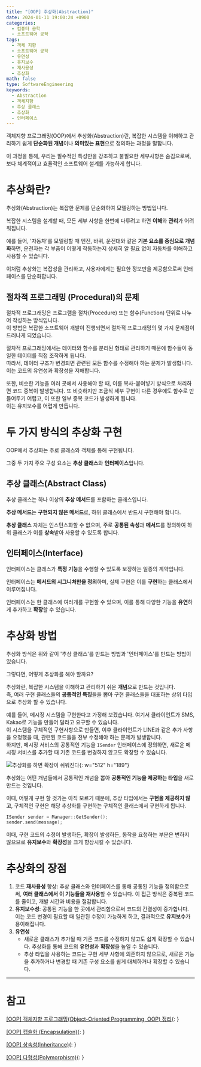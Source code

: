 ```yaml
---
title: "[OOP] 추상화(Abstraction)"
date: 2024-01-11 19:00:24 +0900
categories:
  - 컴퓨터 공학
  - 소프트웨어 공학
tags:
  - 객체 지향
  - 소프트웨어 공학
  - 유연성
  - 유지보수
  - 재사용성
  - 추상화
math: false
type: SoftwareEngineering
keywords:
  - Abstraction
  - 객체지향
  - 추상 클래스
  - 추상화
  - 인터페이스
---
```


객체지향 프로그래밍(OOP)에서 추상화(Abstraction)란, <span class="font_highlight">복잡한 시스템을 이해하고 관리하기 쉽게 **단순화된 개념**이나 **의미있는 표현**으로 정의</span>하는 과정을 말합니다.

이 과정을 통해, 우리는 필수적인 특성만을 강조하고 불필요한 세부사항은 숨김으로써, 보다 체계적이고 효율적인 소프트웨어 설계를 가능하게 합니다.



# 추상화란?

추상화(Abstraction)는 복잡한 문제를 단순화하여 모델링하는 방법입니다.

복잡한 시스템을 설계할 때, 모든 세부 사항을 한번에 다루려고 하면 **이해**와 **관리**가 어려워집니다.

예를 들어, '자동차'를 모델링할 때 엔진, 바퀴, 운전대와 같은 **기본 요소를 중심으로 개념화**하면, 운전자는 각 부품이 어떻게 작동하는지 상세히 알 필요 없이 자동차를 이해하고 사용할 수 있습니다.

이처럼 추상화는 복잡성을 관리하고, 사용자에게는 필요한 정보만을 제공함으로써 인터페이스를 단순화합니다.


## 절차적 프로그래밍 (Procedural)의 문제

절차적 프로그래밍은 프로그램을 절차(Procedure) 또는 함수(Function) 단위로 나누어 작성하는 방식입니다.
<br>
이 방법은 복잡한 소프트웨어 개발이 진행되면서 절차적 프로그래밍의 몇 가지 문제점이 드러나게 되었습니다.



절차적 프로그래밍에서는 데이터와 함수를 분리된 형태로 관리하기 때문에 함수들이 동일한 데이터를 직접 조작하게 됩니다.
<br>
따라서, 데이터 구조가 변경되면 관련된 모든 함수를 수정해야 하는 문제가 발생합니다.
<br>
이는 코드의 유연성과 확장성을 저해합니다.



또한, 비슷한 기능을 여러 곳에서 사용해야 할 때, 이를 복사-붙여넣기 방식으로 처리하면 코드 중복이 발생합니다. 또 비슷하지만 조금식 세부 구현이 다른 경우에도 함수로 만들어두기 어렵고, 이 또한 일부 중복 코드가 발생하게 됩니다.
<br>
이는 유지보수를 어렵게 만듭니다.

# 두 가지 방식의 추상화 구현

OOP에서 추상화는 주로 클래스와 객체를 통해 구현됩니다.

그중 두 가지 주요 구성 요소는 **추상 클래스**와 **인터페이스**입니다.

## 추상 클래스(Abstract Class)

추상 클래스는 <span class="font_highlight">하나 이상의 **추상 메서드**를 포함하는 클래스</span>입니다.

**추상 메서드**는 <span class="font_highlight">**구현되지 않은 메서드**로, 하위 클래스에서 반드시 구현</span>해야 합니다.

**추상 클래스** 자체는 인스턴스화할 수 없으며, 주로 **공통된 속성**과 **메서드**를 정의하여 하위 클래스가 이를 <span class="keyword">**상속**</span>받아 사용할 수 있도록 합니다.

## 인터페이스(Interface)

인터페이스는 <span class="font_highlight">클래스가 **특정 기능**을 수행할 수 있도록 보장</span>하는 일종의 계약입니다.

인터페이스는 **메서드의 시그니처만을 정의**하며, 실제 구현은 이를 <span class="keyword">**구현**</span>하는 클래스에서 이루어집니다.

인터페이스는 한 클래스에 여러개를 구현할 수 있으며, 이를 통해 다양한 기능을 **유연**하게 추가하고 **확장**할 수 있습니다.

# 추상화 방법

추상화 방식은 위와 같이 '추상 클래스'를 만드는 방법과 '인터페이스'를 만드는 방법이 있습니다.

그렇다면, 어떻게 추상화를 해야 할까요?

추상화란, <span class="font_highlight">복잡한 시스템을 이해하고 관리하기 쉬운 **개념**</span>으로 만드는 것입니다.
<br>
즉, 여러 구현 클래스들의 <span class="font_highlight">**공통적인 특징**</span>들을 뽑아 구현 클래스들을 대표하는 상위 타입으로 추상화 할 수 있습니다.


예를 들어, 메시징 시스템을 구현한다고 가정해 보겠습니다. 여기서 클라이언트가 SMS, Kakao로 기능을 만들어 달라고 요구할 수 있습니다.
<br>
이 시스템을 구체적인 구현사항으로 만들면, 이후 클라이언트가 LINE과 같은 추가 사항을 요청했을 때, 관련된 코드들을 전부 수정해야 하는 문제가 발생합니다.
<br>
하지만, 메시징 서비스의 공통적인 기능을 `ISender` 인터페이스에 정의하면, 새로운 메시징 서비스를 추가할 때 기존 코드를 변경하지 않고도 확장할 수 있습니다.

![추상화를 하면 확장이 쉬워진다](https://i.postimg.cc/zvCsRQBM/OOP.webp){: w="512" h="189"}

추상화는 어떤 개념들에서 공통적인 개념을 뽑아 <span class="font_highlight">**공통적인 기능을 제공하는 타입**</span>을 새로 만드는 것입니다.

이때, 어떻게 구현 할 것가는 아직 모르기 때문에, 추상 타입에서는 **구현을 제공하지 않고**, 구체적인 구현은 해당 추상화를 구현하는 구체적인 클래스에서 구현하게 됩니다.

```cpp
ISender sender = Manager::GetSender();
sender.send(message);
```

이때, 구현 코드의 수정이 발생하든, 확장이 발생하든, 동작을 요청하는 부분은 변하지 않으므로 **유지보수**와 **확장성**을 크게 향상시킬 수 있습니다.

# 추상화의 장점

1. 코드 <span class="important">**재사용성**</span> 향상: 추상 클래스와 인터페이스를 통해 공통된 기능을 정의함으로써, **여러 클래스에서 이 기능들을 재사용**할 수 있습니다. 이 접근 방식은 중복된 코드를 줄이고, 개발 시간과 비용을 절감합니다.
2. <span class="important">**유지보수성**</span>: 공통된 기능을 한 곳에서 관리함으로써 코드의 간결성이 증가합니다. 이는 코드 변경이 필요할 때 일관된 수정이 가능하게 하고, 결과적으로 **유지보수**가 용이해집니다.
3. <span class="important">**유연성**</span>
	- 새로운 클래스가 추가될 때 기존 코드를 수정하지 않고도 쉽게 확장할 수 있습니다. 추상화를 통해 코드의 **유연성**과 **확장성**을 높일 수 있습니다.
	- 추상 타입을 사용하는 코드는 구현 세부 사항에 의존하지 않으므로, 새로운 기능을 추가하거나 변경할 때 기존 구성 요소를 쉽게 대체하거나 확장할 수 있습니다.


---
# 참고

[[OOP] 객체지향 프로그래밍(Object-Oriented Programming, OOP) 정리](/posts/oop-%EA%B0%9D%EC%B2%B4%EC%A7%80%ED%96%A5-%ED%94%84%EB%A1%9C%EA%B7%B8%EB%9E%98%EB%B0%8D(object-oriented-programming,-oop)-%EC%A0%95%EB%A6%AC/){: }

[[OOP] 캡슐화 (Encapsulation)](/posts/oop-%EC%BA%A1%EC%8A%90%ED%99%94(encapsulation)/){:  }

[[OOP] 상속성(Inheritance)](/posts/oop-%EC%83%81%EC%86%8D%EC%84%B1(inheritance)/){:  }

[[OOP] 다형성(Polymorphism)](/posts/oop-%EB%8B%A4%ED%98%95%EC%84%B1(polymorphism)/){: }